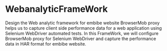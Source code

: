 # WebanalyticFrameWork
Design the Web analytic framework for embibe website 
BrowserMob proxy helps us to capture client side performance data for a web application using Selenium WebDriver automated tests. In this FrameWork, we will configure BrowserMob proxy for Selenium WebDriver and capture the performance data in HAR format for embibe website.
